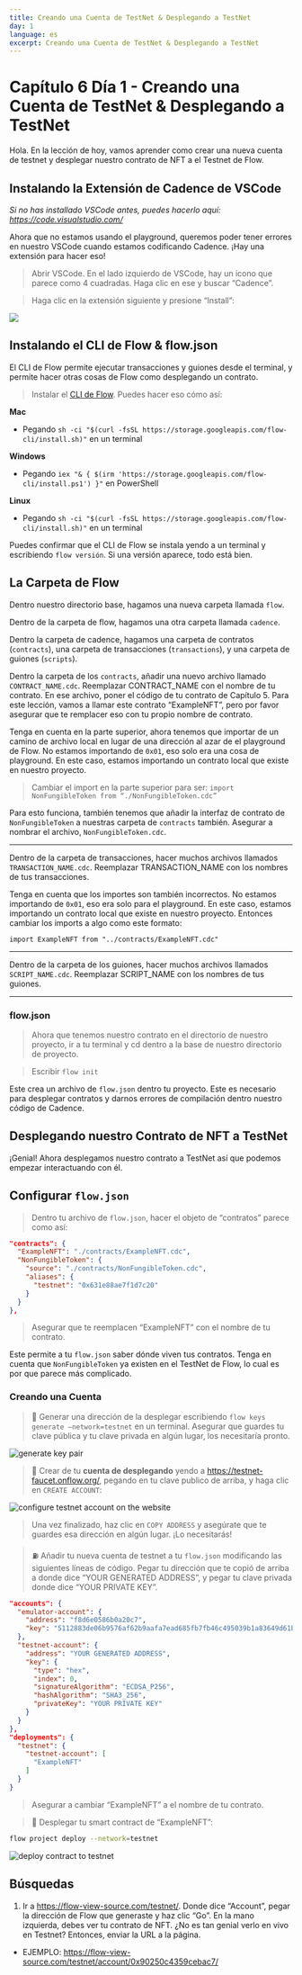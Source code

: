 ```yaml
---
title: Creando una Cuenta de TestNet & Desplegando a TestNet
day: 1
language: es
excerpt: Creando una Cuenta de TestNet & Desplegando a TestNet
---
```


# Capítulo 6 Día 1 - Creando una Cuenta de TestNet & Desplegando a TestNet

Hola. En la lección de hoy, vamos aprender como crear una nueva cuenta de testnet y desplegar nuestro contrato de NFT a el Testnet de Flow.

## Instalando la Extensión de Cadence de VSCode

_Si no has installado VSCode antes, puedes hacerlo aquí: https://code.visualstudio.com/_

Ahora que no estamos usando el playground, queremos poder tener errores en nuestro VSCode cuando estamos codificando Cadence. ¡Hay una extensión para hacer eso!

> Abrir VSCode. En el lado izquierdo de VSCode, hay un icono que parece como 4 cuadradas. Haga clic en ese y buscar “Cadence”.

> Haga clic en la extensión siguiente y presione “Install”:

<img src="/courses/beginner-cadence/cadence-vscode-extension.png" />

## Instalando el CLI de Flow & flow.json

El CLI de Flow permite ejecutar transacciones y guiones desde el terminal, y permite hacer otras cosas de Flow como desplegando un contrato.

> Instalar el [CLI de Flow](https://docs.onflow.org/flow-cli/install/). Puedes hacer eso cómo así:

**Mac**

- Pegando `sh -ci "$(curl -fsSL https://storage.googleapis.com/flow-cli/install.sh)"` en un terminal

**Windows**

- Pegando `iex "& { $(irm 'https://storage.googleapis.com/flow-cli/install.ps1') }"` en PowerShell

**Linux**

- Pegando `sh -ci "$(curl -fsSL https://storage.googleapis.com/flow-cli/install.sh)"` en un terminal

Puedes confirmar que el CLI de Flow se instala yendo a un terminal y escribiendo `flow versión`. Si una versión aparece, todo está bien.

## La Carpeta de Flow

Dentro nuestro directorio base, hagamos una nueva carpeta llamada `flow`.

Dentro de la carpeta de flow, hagamos una otra carpeta llamada `cadence`.

Dentro la carpeta de cadence, hagamos una carpeta de contratos (`contracts`), una carpeta de transacciones (`transactions`), y una carpeta de guiones (`scripts`).

Dentro la carpeta de los `contracts`, añadir una nuevo archivo llamado `CONTRACT_NAME.cdc`. Reemplazar CONTRACT_NAME con el nombre de tu contrato. En ese archivo, poner el código de tu contrato de Capítulo 5. Para este lección, vamos a llamar este contrato “ExampleNFT”, pero por favor asegurar que te remplacer eso con tu propio nombre de contrato.

Tenga en cuenta en la parte superior, ahora tenemos que importar de un camino de archivo local en lugar de una dirección al azar de el playground de Flow. No estamos importando de `0x01`, eso solo era una cosa de playground. En este caso, estamos importando un contrato local que existe en nuestro proyecto.

> Cambiar el import en la parte superior para ser: `import NonFungibleToken from “./NonFungibleToken.cdc”`

Para esto funciona, también tenemos que añadir la interfaz de contrato de `NonFungibleToken` a nuestras carpeta de `contracts` también. Asegurar a nombrar el archivo, `NonFungibleToken.cdc`.

---

Dentro de la carpeta de transacciones, hacer muchos archivos llamados `TRANSACTION_NAME.cdc`. Reemplazar TRANSACTION_NAME con los nombres de tus transacciones.

Tenga en cuenta que los importes son también incorrectos. No estamos importando de `0x01`, eso era solo para el playground. En este caso, estamos importando un contrato local que existe en nuestro proyecto. Entonces cambiar los imports a algo como este formato:

```cadence
import ExampleNFT from "../contracts/ExampleNFT.cdc"
```

---

Dentro de la carpeta de los guiones, hacer muchos archivos llamados `SCRIPT_NAME.cdc`. Reemplazar SCRIPT_NAME con los nombres de tus guiones.

---

### flow.json

> Ahora que tenemos nuestro contrato en el directorio de nuestro proyecto, ir a tu terminal y cd dentro a la base de nuestro directorio de proyecto.

> Escribir `flow init`

Este crea un archivo de `flow.json` dentro tu proyecto. Este es necesario para desplegar contratos y darnos errores de compilación dentro nuestro código de Cadence.

## Desplegando nuestro Contrato de NFT a TestNet

¡Genial! Ahora desplegamos nuestro contrato a TestNet así que podemos empezar interactuando con él.

## Configurar `flow.json`

> Dentro tu archivo de `flow.json`, hacer el objeto de “contratos” parece como así:

```json
"contracts": {
  "ExampleNFT": "./contracts/ExampleNFT.cdc",
  "NonFungibleToken": {
    "source": "./contracts/NonFungibleToken.cdc",
    "aliases": {
      "testnet": "0x631e88ae7f1d7c20"
    }
  }
},
```

> Asegurar que te reemplacen “ExampleNFT” con el nombre de tu contrato.

Este permite a tu `flow.json` saber dónde viven tus contratos. Tenga en cuenta que `NonFungibleToken` ya existen en el TestNet de Flow, lo cual es por que parece más complicado.

### Creando una Cuenta

> 🔐 Generar una dirección de la desplegar escribiendo `flow keys generate –network=testnet` en un terminal. Asegurar que guardes tu clave pública y tu clave privada en algún lugar, los necesitaría pronto.

<img src="https://i.imgur.com/HbF4C73.png" alt="generate key pair" />

> 👛 Crear de tu **cuenta de desplegando** yendo a https://testnet-faucet.onflow.org/, pegando en tu clave publico de arriba, y haga clic en `CREATE ACCOUNT`:

<img src="https://i.imgur.com/73OjT3K.png" alt="configure testnet account on the website" />

> Una vez finalizado, haz clic en `COPY ADDRESS` y asegúrate que te guardes esa dirección en algún lugar. ¡Lo necesitarás!

> ⛽️ Añadir tu nueva cuenta de testnet a tu `flow.json` modificando las siguientes líneas de código. Pegar tu dirección que te copió de arriba a donde dice “YOUR GENERATED ADDRESS”, y pegar tu clave privada donde dice “YOUR PRIVATE KEY”.

```json
"accounts": {
  "emulator-account": {
    "address": "f8d6e0586b0a20c7",
    "key": "5112883de06b9576af62b9aafa7ead685fb7fb46c495039b1a83649d61bff97c"
  },
  "testnet-account": {
    "address": "YOUR GENERATED ADDRESS",
    "key": {
      "type": "hex",
      "index": 0,
      "signatureAlgorithm": "ECDSA_P256",
      "hashAlgorithm": "SHA3_256",
      "privateKey": "YOUR PRIVATE KEY"
    }
  }
},
"deployments": {
  "testnet": {
    "testnet-account": [
      "ExampleNFT"
    ]
  }
}
```

> Asegurar a cambiar “ExampleNFT” a el nombre de tu contrato.

> 🚀 Desplegar tu smart contract de “ExampleNFT”:

```sh
flow project deploy --network=testnet
```

<img src="/courses/beginner-cadence/deploy-contract.png" alt="deploy contract to testnet" />

## Búsquedas

1. Ir a https://flow-view-source.com/testnet/. Donde dice “Account”, pegar la dirección de Flow que generaste y haz clic “Go”. En la mano izquierda, debes ver tu contrato de NFT. ¿No es tan genial verlo en vivo en Testnet? Entonces, enviar la URL a la página.

- EJEMPLO: https://flow-view-source.com/testnet/account/0x90250c4359cebac7/
